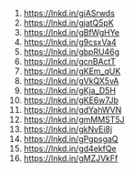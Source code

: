 1) https://lnkd.in/giASrwds
2) https://lnkd.in/gjatQ5pK
3) https://lnkd.in/gBfWgHYe
4) https://lnkd.in/g9csxVa4
5) https://lnkd.in/gbpRU46g
6) https://lnkd.in/gcnBActT
7) https://lnkd.in/gKEm_qUK
8) https://lnkd.in/gVkQX5vA
9) https://lnkd.in/gKja_D5H
10) https://lnkd.in/gKE6w7Jb
11) https://lnkd.in/gdYahWVN
12) https://lnkd.in/gmMMST5J
13) https://lnkd.in/gkNvEi8j
14) https://lnkd.in/gPgpsgaQ
15) https://lnkd.in/gd4ekfQe
16) https://lnkd.in/gMZJVkFf
